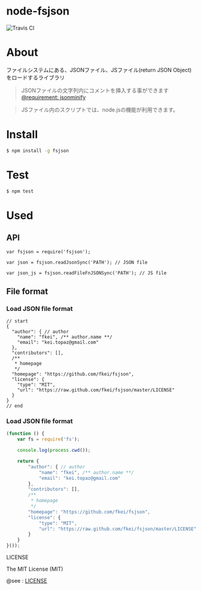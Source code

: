 node-fsjson
==============

![Travis CI](https://travis-ci.org/fkei/node-fsjson.png?branch=master)


# About

ファイルシステムにある、JSONファイル、JSファイル(return JSON Object) をロードするライブラリ

> JSONファイルの文字列内にコメントを挿入する事ができます
> [@requirement: jsonminify](https://github.com/fkei/JSON.minify)

> JSファイル内のスクリプトでは、node.jsの機能が利用できます。

# Install

```sh
$ npm install -g fsjson
```

# Test

```sh
$ npm test
```

# Used

## API

```
var fsjson = require('fsjson');

var json = fsjson.readJsonSync('PATH'); // JSON file

var json_js = fsjson.readFileFnJSONSync('PATH'); // JS file
```

## File format

### Load JSON file format

```
// start
{
  "author": { // author
    "name": "fkei", /** author.name **/
    "email": "kei.topaz@gmail.com"
  },
  "contributors": [],
  /**
   * homepage
   */
  "homepage": "https://github.com/fkei/fsjson",
  "license": {
    "type": "MIT",
    "url": "https://raw.github.com/fkei/fsjson/master/LICENSE"
  }
}
// end

```

### Load JSON file format

```javascript
(function () {
    var fs = require('fs');

    console.log(process.cwd());

    return {
        "author": { // author
            "name": "fkei", /** author.name **/
            "email": "kei.topaz@gmail.com"
        },
        "contributors": [],
        /**
         * homepage
         */
        "homepage": "https://github.com/fkei/fsjson",
        "license": {
            "type": "MIT",
            "url": "https://raw.github.com/fkei/fsjson/master/LICENSE"
        }
    }
}());

```


LICENSE

The MIT License (MIT)

@see : [LICENSE](https://raw.github.com/fkei/node-fsjson/master/LICENSE)
